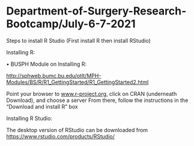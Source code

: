 # Department-of-Surgery-Research-Bootcamp/July-6-7-2021



Steps to install R Studio  (First install R then install RStudio)   

Installing R:  

•     BUSPH Module on Installing R: 

http://sphweb.bumc.bu.edu/otlt/MPH-Modules/BS/R/R1_GettingStarted/R1_GettingStarted2.html 

Point your browser to www.r-project.org, click on CRAN (underneath Download), and choose a server 
From there, follow the instructions in the “Download and install R” box 


Installing R Studio:  

The desktop version of RStudio can be downloaded from https://www.rstudio.com/products/RStudio/ 
